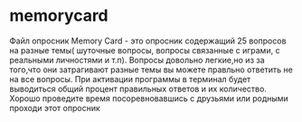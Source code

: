 # memorycard
Файл опросник Memory Card - это опросник содержащий 25 вопросов на разные темы( шуточные вопросы, вопросы связанные с играми, с реальными личностями и т.п).
Вопросы довольно легкие,но из за того,что они затрагивают разные темы вы можете правльно ответить не на все вопросы.
При активации программы в терминал будет выводиться общий процент правильных ответов и их количество.
Хорошо проведите время посоревновавшись с друзьями или родными проходи этот опросник
